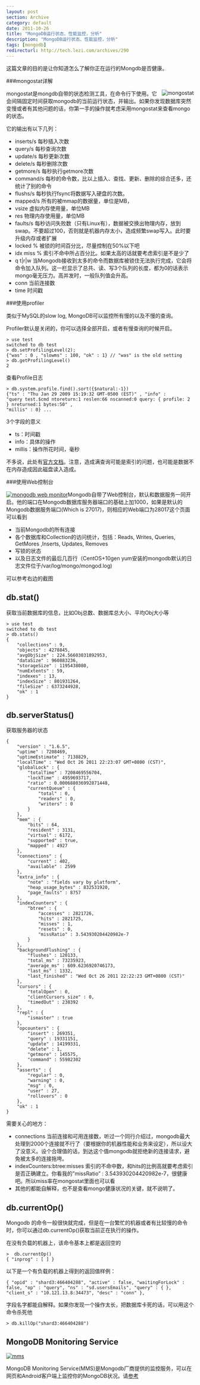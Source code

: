 ```yaml
---
layout: post
section: Archive
category: default
date: 2011-10-26
title: "MongoDB运行状态、性能监控，分析"
description: "MongoDB运行状态、性能监控，分析"
tags: [mongodb]
redirecturl: http://tech.lezi.com/archives/290
---
```



这篇文章的目的是让你知道怎么了解你正在运行的Mongdb是否健康。

###mongostat详解

<img src="/post-images/2011-10/mongod_stat-300x46.png" title="mongod_stat" alt="mongostat" style="float:right;">
mongostat是mongdb自带的状态检测工具，在命令行下使用。它会间隔固定时间获取mongodb的当前运行状态，并输出。如果你发现数据库突然变慢或者有其他问题的话，你第一手的操作就考虑采用mongostat来查看mongo的状态。

它的输出有以下几列：

-   inserts/s 每秒插入次数
-   query/s 每秒查询次数
-   update/s 每秒更新次数
-   delete/s 每秒删除次数
-   getmore/s 每秒执行getmore次数
-   command/s 每秒的命令数，比以上插入、查找、更新、删除的综合还多，还统计了别的命令
-   flushs/s 每秒执行fsync将数据写入硬盘的次数。
-   mapped/s 所有的被mmap的数据量，单位是MB，
-   vsize 虚拟内存使用量，单位MB
-   res 物理内存使用量，单位MB
-   faults/s 每秒访问失败数（只有Linux有），数据被交换出物理内存，放到swap。不要超过100，否则就是机器内存太小，造成频繁swap写入。此时要升级内存或者扩展
-   locked % 被锁的时间百分比，尽量控制在50%以下吧
-   idx miss % 索引不命中所占百分比。如果太高的话就要考虑索引是不是少了
-   q t\|r\|w 当Mongodb接收到太多的命令而数据库被锁住无法执行完成，它会将命令加入队列。这一栏显示了总共、读、写3个队列的长度，都为0的话表示mongo毫无压力。高并发时，一般队列值会升高。
-   conn 当前连接数
-   time 时间戳

###使用profiler

类似于MySQL的slow log, MongoDB可以监控所有慢的以及不慢的查询。

Profiler默认是关闭的，你可以选择全部开启，或者有慢查询的时候开启。

    > use test
    switched to db test
    > db.setProfilingLevel(2);
    {"was" : 0 , "slowms" : 100, "ok" : 1} // "was" is the old setting
    > db.getProfilingLevel()
    2

查看Profile日志

    > db.system.profile.find().sort({$natural:-1})
    {"ts" : "Thu Jan 29 2009 15:19:32 GMT-0500 (EST)" , "info" :
    "query test.$cmd ntoreturn:1 reslen:66 nscanned:0 query: { profile: 2 } nreturned:1 bytes:50" ,
    "millis" : 0} ...


3个字段的意义

-   ts：时间戳
-   info：具体的操作
-   millis：操作所花时间，毫秒

不多说，此处有[官方文档](http://www.mongodb.org/display/DOCS/Database+Profiler)。注意，造成满查询可能是索引的问题，也可能是数据不在内存造成因此磁盘读入造成。

###使用Web控制台

[![mongodb web
monitor](/post-images/2011-10/mongod-localhost.png "mongodb web monitor")](/post-images/2011-10/mongod-localhost.png)Mongodb自带了Web控制台，默认和数据服务一同开启。他的端口在Mongodb数据库服务器端口的基础上加1000，如果是默认的Mongodb数据服务端口(Which is 27017)，则相应的Web端口为28017这个页面可以看到

-   当前Mongodb的所有连接
-   各个数据库和Collection的访问统计，包括：Reads, Writes, Queries, GetMores ,Inserts, Updates, Removes
-   写锁的状态
-   以及日志文件的最后几百行（CentOS+10gen yum安装的mongodb默认的日志文件位于/var/log/mongo/mongod.log)

可以参考右边的截图

db.stat()
---------

获取当前数据库的信息，比如Obj总数、数据库总大小、平均Obj大小等

    > use test
    switched to db test
    > db.stats()
    {
        "collections" : 9,
        "objects" : 4278845,
        "avgObjSize" : 224.56603031892953,
        "dataSize" : 960883236,
        "storageSize" : 1195438080,
        "numExtents" : 59,
        "indexes" : 13,
        "indexSize" : 801931264,
        "fileSize" : 6373244928,
        "ok" : 1
    }

db.serverStatus()
--------------------

获取服务器的状态

    {
        "version" : "1.6.5",
        "uptime" : 7208469,
        "uptimeEstimate" : 7138829,
        "localTime" : "Wed Oct 26 2011 22:23:07 GMT+0800 (CST)",
        "globalLock" : {
            "totalTime" : 7208469556704,
            "lockTime" : 4959693717,
            "ratio" : 0.000688036992871448,
            "currentQueue" : {
                "total" : 0,
                "readers" : 0,
                "writers" : 0
            }
        },
        "mem" : {
            "bits" : 64,
            "resident" : 3131,
            "virtual" : 6172,
            "supported" : true,
            "mapped" : 4927
        },
        "connections" : {
            "current" : 402,
            "available" : 2599
        },
        "extra_info" : {
            "note" : "fields vary by platform",
            "heap_usage_bytes" : 832531920,
            "page_faults" : 8757
        },
        "indexCounters" : {
            "btree" : {
                "accesses" : 2821726,
                "hits" : 2821725,
                "misses" : 1,
                "resets" : 0,
                "missRatio" : 3.543930204420982e-7
            }
        },
        "backgroundFlushing" : {
            "flushes" : 120133,
            "total_ms" : 73235923,
            "average_ms" : 609.6236920746173,
            "last_ms" : 1332,
            "last_finished" : "Wed Oct 26 2011 22:22:23 GMT+0800 (CST)"
        },
        "cursors" : {
            "totalOpen" : 0,
            "clientCursors_size" : 0,
            "timedOut" : 238392
        },
        "repl" : {
            "ismaster" : true
        },
        "opcounters" : {
            "insert" : 269351,
            "query" : 19331151,
            "update" : 14199331,
            "delete" : 1,
            "getmore" : 145575,
            "command" : 55982302
        },
        "asserts" : {
            "regular" : 0,
            "warning" : 0,
            "msg" : 0,
            "user" : 27,
            "rollovers" : 0
        },
        "ok" : 1
    }

需要关心的地方：

-   connections 当前连接和可用连接数，听过一个同行介绍过，mongodb最大处理到2000个连接就不行了（要根据你的机器性能和业务来设定），所以设大了没意义。设个合理值的话，到达这个值mongodb就拒绝新的连接请求，避免被太多的连接拖垮。
-   indexCounters:btree:misses 索引的不命中数，和hits的比例高就要考虑索引是否正确建立。你看我的”missRatio” : 3.543930204420982e-7，很健康吧。所以miss率在mongostat里面也可以看
-   其他的都能自解释，也不是查看mongo健康状况的关键，就不说明了。

db.currentOp()
--------------

Mongodb
的命令一般很快就完成，但是在一台繁忙的机器或者有比较慢的命令时，你可以通过db.currentOp()获取当前正在执行的操作。

在没有负载的机器上，该命令基本上都是返回空的

    >  db.currentOp()
    { "inprog" : [ ] }

以下是一个有负载的机器上得到的返回值样例：

    { "opid" : "shard3:466404288", "active" : false, "waitingForLock" : false, "op" : "query", "ns" : "sd.usersEmails", "query" : { }, "client_s" : "10.121.13.8:34473", "desc" : "conn" },

字段名字都能自解释。如果你发现一个操作太长，把数据库卡死的话，可以用这个命令杀死他

    > db.killOp("shard3:466404288")

MongoDB Monitoring Service
--------------------------

[![](/post-images/2011-10/mms.png "mms")](/post-images/2011-10/mms.png)

MongoDB Monitoring Service(MMS)是Mongodb厂商提供的监控服务，可以在网页和Android客户端上监控你的MongoDB状况。请[参考](http://blog.nosqlfan.com/html/3171.html)
